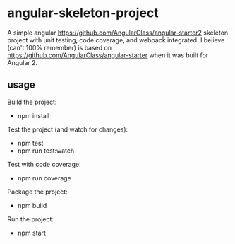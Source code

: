 # angular-skeleton-project
A simple angular https://github.com/AngularClass/angular-starter2 skeleton project with unit testing, code coverage, and webpack integrated. I believe (can't 100% remember) is based on https://github.com/AngularClass/angular-starter when it was built for Angular 2.

## usage
Build the project:
* npm install

Test the project (and watch for changes):
* npm test
* npm run test:watch

Test with code coverage:
* npm run coverage

Package the project:
* npm build

Run the project:
* npm start
